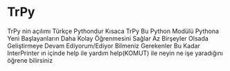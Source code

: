 # TrPy
TrPy nin açılımı Türkçe Pythondur Kısaca TrPy Bu Python Modülü Pythona Yeni Başlayanların Daha Kolay Öğrenmesini Sağlar Az Birşeyler Olsada Geliştirmeye Devam Ediyorum/Ediyor
Bilmeniz Gerekenler Bu Kadar InterPrinter ın içinde help ile yardım help(KOMUT) ile neyin ne işe yaradığını öğrene bilirsiniz
